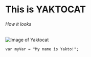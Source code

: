  # This is YAKTOCAT
 ###### How it looks
 ![Image of Yaktocat](https://octodex.github.com/images/yaktocat.png)
``` Variable Declaration
var myVar = "My name is Yakto!";
```
